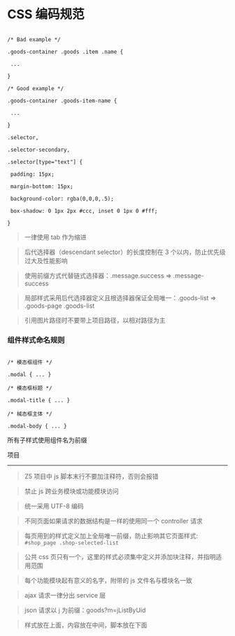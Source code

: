 # CSS 编码规范

```

/* Bad example */

.goods-container .goods .item .name {

 ...

}

/* Good example */

.goods-container .goods-item-name {

 ...

}

.selector,

.selector-secondary,

.selector[type="text"] {

 padding: 15px;

 margin-bottom: 15px;

 background-color: rgba(0,0,0,.5);

 box-shadow: 0 1px 2px #ccc, inset 0 1px 0 #fff;

}

```

> 一律使用 tab 作为缩进

> 后代选择器（descendant selector）的长度控制在 3 个以内，防止优先级过大及性能影响

> 使用前缀方式代替链式选择器：.message.success => .message-success

> 局部样式采用后代选择器定义且根选择器保证全局唯一：.goods-list => .goods-page .goods-list

> 引用图片路径时不要带上项目路径，以相对路径为主

### 组件样式命名规则

```

/* 模态框组件 */

.modal { ... }

/* 模态框标题 */

.modal-title { ... }

/* 械态框主体 */

.modal-body { ... }

```

所有子样式使用组件名为前缀

项目

----

> Z5 项目中 js 脚本末行不要加注释符，否则会报错

> 禁止 js 跨业务模块或功能模块访问

> 统一采用 UTF-8 编码

> 不同页面如果请求的数据结构是一样的使用同一个 controller 请求

> 每页用到的样式定义加上全局唯一前缀，防止影响其它页面样式: `#shop_page .shop-selected-list`

> 公共 css 页只有一个，这里的样式必须集中定义并添加块注释，并指明适用范围

> 每个功能模块起有意义的名字，附带的 js 文件名与模块名一致

> ajax 请求一律分出 service 层

> json 请求以 j 为前缀：goods?m=jListByUid

> 样式放在上面，内容放在中间，脚本放在下面





